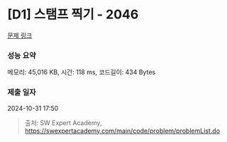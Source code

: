 # [D1] 스탬프 찍기 - 2046 

[문제 링크](https://swexpertacademy.com/main/code/problem/problemDetail.do?contestProbId=AV5QKdT6AyYDFAUq) 

### 성능 요약

메모리: 45,016 KB, 시간: 118 ms, 코드길이: 434 Bytes

### 제출 일자

2024-10-31 17:50



> 출처: SW Expert Academy, https://swexpertacademy.com/main/code/problem/problemList.do